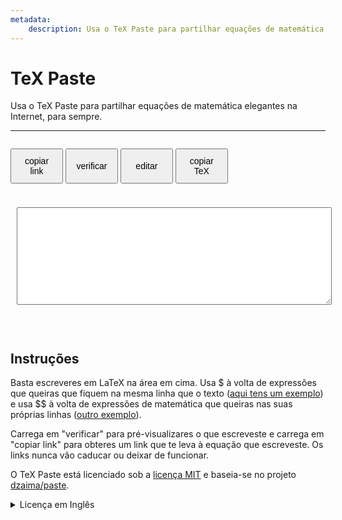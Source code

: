 ```yaml
---
metadata:
    description: Usa o TeX Paste para partilhar equações de matemática elegantes na Internet, para sempre.
---
```


# TeX Paste

Usa o TeX Paste para partilhar equações de matemática elegantes na Internet, para sempre.

---

<button id="saveB" title="alt+s" style="font-size:1em;width:6em;height:4em;vertical-align:top;margin-top:1em;margin-bottom:1em;" onclick="save_tex(true)"      >copiar<br>link</button>
<button id="viewB" title="alt+v" style="font-size:1em;width:6em;height:4em;vertical-align:top;margin-top:1em;margin-bottom:1em;" onclick="editor_mode(2)"           >verificar     </button>
<button id="editB" title="alt+e" style="font-size:1em;width:6em;height:4em;vertical-align:top;margin-top:1em;margin-bottom:1em;" onclick="editor_mode(0)"           >editar        </button>
<button id="copyB" title="alt+c" style="font-size:1em;width:6em;height:4em;vertical-align:top;margin-top:1em;margin-bottom:1em;" onclick="copy_link(tex_area.value)">copiar<br>TeX</button>

<div style="top:4em; left:.5em; right:.5em; bottom:0">
    <textarea class="mainArea" id="tex_area" spellcheck="false" style="width:100%;margin:10px" rows="10"></textarea>
    <div class="mainArea" id="genc">
    </div>
</div>

<script id="MathJax-script" async src="https://cdn.jsdelivr.net/npm/mathjax@3/es5/tex-mml-chtml.js"></script>
<script src="https://mathspp.com/user/themes/myquark/js/pako.min.js"></script>

  <script type="text/javascript">
    window.MathJax = {
        tex: {
            inlineMath: [['$', '$'], ['\\(', '\\)']]
        }
    };

    var EDITOR_MODE = 0; // 0-edit; 2-view

    function editor_mode(mode) {
      EDITOR_MODE = mode;
      tex_area.style.display = EDITOR_MODE==0? 'block' : 'none';
      genc.style.display = EDITOR_MODE==2? 'block' : 'none';
      editB.disabled = EDITOR_MODE==0;
      viewB.disabled = EDITOR_MODE==2;
      if (mode==0) tex_area.focus();
      if (mode==2) texify_input();
    }
    
    
    function texify_input() {
        genc.innerText = tex_area.value;
        genc.style="";
        MathJax.typeset();
    }
    
    function save_tex(copyLink = false) {
      let b64 = "#0"+tex_enc(tex_area.value);
      history.pushState({}, "", b64);
      if (copyLink) copy_link(location.href.replace("/#", "#"));
    }
    function tex_enc(str = tex_area.value) {
      let bytes = new TextEncoder("utf-8").encode(str);
      return tex_arrToB64(tex_deflate(bytes));
    }
    function tex_dec(str) {
      try {
        return new TextDecoder("utf-8").decode(tex_inflate(tex_b64ToArr(str)));
      } catch (e) {
        return "failed to decode - full link not copied?";
      }
    }

    function tex_arrToB64(arr) {
      var bytestr = "";
      arr.forEach(c => bytestr+= String.fromCharCode(c));
      return btoa(bytestr).replace(/\+/g, "@").replace(/=+/, "");
    }
    function tex_b64ToArr(str) {
      return new Uint8Array([...atob(decodeURIComponent(str).replace(/@/g, "+"))].map(c=>c.charCodeAt()))
    }
    
    function tex_deflate(arr) {
      return pako.deflateRaw(arr, {"level": 9});
    }
    function tex_inflate(arr) {
      return pako.inflateRaw(arr);
    }

    function copy_link(str) {
      navigator.clipboard.writeText(str);
    }

    function tex_load_page() {
      tex_area.value = "";
      let hash = decodeURIComponent(location.hash.slice(1));
      let v = hash[0];
      hash = hash.slice(1); // remove version
      if (hash) {
        let parts = hash.split("#");
        tex_area.value = parts[0]? tex_dec(parts[0]) : "";
        editor_mode(tex_area.value? 2 : 0);
      } else editor_mode(0);
    }
    tex_load_page();
    window.onhashchange=tex_load_page;
    
    document.addEventListener("keydown", e => {
      let code = e.code;
      let ctrl = e.ctrlKey;
      let alt = e.altKey;
      if (alt) {
        if (code == 'KeyS') { saveB.click(); e.preventDefault(); viewB.click(); }
        if (code == 'KeyE') { editB.click(); e.preventDefault(); tex_area.focus(); }
        if (code == 'KeyV') { viewB.click(); e.preventDefault(); }
        if (code == 'KeyC') { copyB.click(); e.preventDefault(); }
      }
      if (ctrl && code == 'KeyR') save_tex(false);
      if (code == 'F5') save_tex(false);
    });
  </script>

<br />
<br />

## Instruções

Basta escreveres em LaTeX na área em cima. Usa &#36; à volta de expressões que queiras que fiquem na mesma linha que o texto ([aqui tens um exemplo][inline]) e usa &#36;&#36; à volta de expressões de matemática que queiras nas suas próprias linhas ([outro exemplo][multiline]).

Carrega em "verificar" para pré-visualizares o que escreveste e carrega em "copiar link" para obteres um link que te leva à equação que escreveste. Os links nunca vão caducar ou deixar de funcionar.

O TeX Paste está licenciado sob a [licença MIT][mit] e baseia-se no projeto [dzaima/paste][dzaima-paste].

<details>
<summary>Licença em Inglês</summary>
Copyright 2020 Rodrigo Girão Serrão.
<br />
Permission is hereby granted, free of charge, to any person obtaining a copy of this software and associated documentation files (the "Software"), to deal in the Software without restriction, including without limitation the rights to use, copy, modify, merge, publish, distribute, sublicense, and/or sell copies of the Software, and to permit persons to whom the Software is furnished to do so, subject to the following conditions:
<br />
<br />
The above copyright notice and this permission notice shall be included in all copies or substantial portions of the Software.
<br />
<br />
THE SOFTWARE IS PROVIDED "AS IS", WITHOUT WARRANTY OF ANY KIND, EXPRESS OR IMPLIED, INCLUDING BUT NOT LIMITED TO THE WARRANTIES OF MERCHANTABILITY, FITNESS FOR A PARTICULAR PURPOSE AND NONINFRINGEMENT. IN NO EVENT SHALL THE AUTHORS OR COPYRIGHT HOLDERS BE LIABLE FOR ANY CLAIM, DAMAGES OR OTHER LIABILITY, WHETHER IN AN ACTION OF CONTRACT, TORT OR OTHERWISE, ARISING FROM, OUT OF OR IN CONNECTION WITH THE SOFTWARE OR THE USE OR OTHER DEALINGS IN THE SOFTWARE.
</details>

[mit]: https://opensource.org/licenses/MIT
[dzaima-paste]: https://github.com/dzaima/paste
[inline]: #0U1KpUFFIzFcoLE1MKUpMyVdSSC1OLkotS9UtTlVQqYgzUtEDAA
[multiline]: #0C0gsSlQoSi3OzylLLVJIVEgtLE08vPzw4nwFlcSKOCMFbYWkCiCRrGCrYKCiUJKfm8jFpaJSAeTGpBUlJlfrJinEFOQqxBQXFpVUJwE16CqYJCbX1lYbJdaqqAAA

